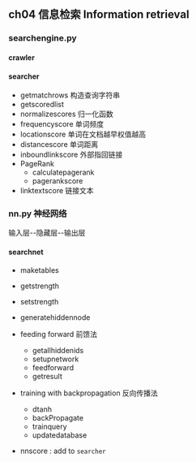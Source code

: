 ## ch04 信息检索 Information retrieval


### searchengine.py

#### crawler

#### searcher

* getmatchrows 构造查询字符串
* getscoredlist
* normalizescores 归一化函数
* frequencyscore 单词频度
* locationscore 单词在文档越早权值越高
* distancescore 单词距离
* inboundlinkscore 外部指回链接
* PageRank
    * calculatepagerank
    * pagerankscore
* linktextscore 链接文本


### nn.py 神经网络

输入层--隐藏层--输出层

#### searchnet

* maketables
* getstrength
* setstrength
* generatehiddennode
* feeding forward 前馈法
    * getallhiddenids
    * setupnetwork
    * feedforward
    * getresult
* training with backpropagation 反向传播法
    * dtanh
    * backPropagate
    * trainquery
    * updatedatabase

* nnscore : add to ``searcher``

